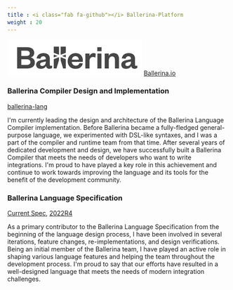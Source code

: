 ```yaml
---
title : <i class="fab fa-github"></i> Ballerina-Platform
weight : 20
---
```


![Ballerina Lang](/img/ballerina_logo_dgrey_png.png)
<i class="fa fa-globe"></i> [Ballerina.io](https://ballerina.io)<br/>

### Ballerina Compiler Design and Implementation

<i class="fab fa-github"></i> [ballerina-lang](https://github.com/ballerina-platform/ballerina-lang)

I'm currently leading the design and architecture of the Ballerina Language Compiler implementation. Before Ballerina became a fully-fledged general-purpose language, we experimented with DSL-like syntaxes, and I was a part of the compiler and runtime team from that time. After several years of dedicated development and design, we have successfully built a Ballerina Compiler that meets the needs of developers who want to write integrations. I'm proud to have played a key role in this achievement and continue to work towards improving the language and its tools for the benefit of the development community.

### Ballerina Language Specification

<i class="fa fa-globe mr-1"></i> [Current Spec](https://ballerina.io/spec/lang/master), 
<i class="fa fa-globe mr-1"></i> [2022R4](https://ballerina.io/spec/lang/2022R4/)

As a primary contributor to the Ballerina Language Specification from the beginning of the language design process, I have been involved in several iterations, feature changes, re-implementations, and design verifications. Being an initial member of the Ballerina team, I have played an active role in shaping various language features and helping the team throughout the development process. I'm proud to say that our efforts have resulted in a well-designed language that meets the needs of modern integration challenges.
